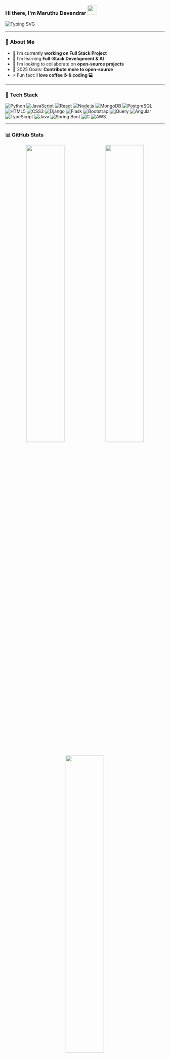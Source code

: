 ### Hi there, I'm Maruthu Devendrar <img src="https://media.giphy.com/media/hvRJCLFzcasrR4ia7z/giphy.gif" width="30px">

![Typing SVG](https://readme-typing-svg.herokuapp.com?font=Fira+Code&weight=600&size=22&pause=1000&color=00F7FF&width=435&lines=Welcome+to+my+GitHub!;I'm+a+passionate+developer!;I+love+coding+and+learning!;Let's+connect+and+collaborate!)

---

### 🌟 **About Me**
- 🔭 I’m currently **working on Full Stack Project**
- 🌱 I’m learning **Full-Stack Development & AI**
- 👯 I’m looking to collaborate on **open-source projects**
- 🎯 2025 Goals: **Contribute more to open-source**
- ⚡ Fun fact: **I love coffee ☕ & coding 💻**

---

### 🚀 **Tech Stack**

![Python](https://img.shields.io/badge/Python-3776AB?style=for-the-badge&logo=python&logoColor=white)
![JavaScript](https://img.shields.io/badge/JavaScript-F7DF1E?style=for-the-badge&logo=javascript&logoColor=black)
![React](https://img.shields.io/badge/React-61DAFB?style=for-the-badge&logo=react&logoColor=black)
![Node.js](https://img.shields.io/badge/Node.js-339933?style=for-the-badge&logo=nodedotjs&logoColor=white)
![MongoDB](https://img.shields.io/badge/MongoDB-47A248?style=for-the-badge&logo=mongodb&logoColor=white)
![PostgreSQL](https://img.shields.io/badge/PostgreSQL-336791?style=for-the-badge&logo=postgresql&logoColor=white)
![HTML5](https://img.shields.io/badge/HTML5-E34F26?style=for-the-badge&logo=html5&logoColor=white)
![CSS3](https://img.shields.io/badge/CSS3-1572B6?style=for-the-badge&logo=css3&logoColor=white)
![Django](https://img.shields.io/badge/Django-092E20?style=for-the-badge&logo=django&logoColor=white)
![Flask](https://img.shields.io/badge/Flask-000000?style=for-the-badge&logo=flask&logoColor=white)
![Bootstrap](https://img.shields.io/badge/Bootstrap-7952B3?style=for-the-badge&logo=bootstrap&logoColor=white)
![jQuery](https://img.shields.io/badge/jQuery-0769AD?style=for-the-badge&logo=jquery&logoColor=white)
![Angular](https://img.shields.io/badge/Angular-DD0031?style=for-the-badge&logo=angular&logoColor=white)
![TypeScript](https://img.shields.io/badge/TypeScript-3178C6?style=for-the-badge&logo=typescript&logoColor=white)
![Java](https://img.shields.io/badge/Java-007396?style=for-the-badge&logo=java&logoColor=white)
![Spring Boot](https://img.shields.io/badge/Spring%20Boot-6DB33F?style=for-the-badge&logo=spring-boot&logoColor=white)
![C](https://img.shields.io/badge/C-A8B9CC?style=for-the-badge&logo=c&logoColor=white)
![AWS](https://img.shields.io/badge/AWS-232F3E?style=for-the-badge&logo=amazon-aws&logoColor=white)
 


---

### 📊 **GitHub Stats**

<p align="center">
  <img width="49%" src="https://github-readme-stats.vercel.app/api?username=maruthu-04&show_icons=true&theme=radical" />
  <img width="49%" src="https://github-readme-streak-stats.herokuapp.com/?user=maruthu-04&theme=radical" />
</p>

<p align="center">
  <img width="49%" src="https://github-readme-stats.vercel.app/api/top-langs/?username=maruthu-04&layout=compact&theme=radical" />
</p>

---

### 🔗 **Let's Connect!**
[![LinkedIn](https://img.shields.io/badge/LinkedIn-0077B5?style=for-the-badge&logo=linkedin&logoColor=white)](https://linkedin.com/in/yourprofile)
[![Twitter](https://img.shields.io/badge/Twitter-1DA1F2?style=for-the-badge&logo=twitter&logoColor=white)](https://twitter.com/yourprofile)
[![Portfolio](https://img.shields.io/badge/Portfolio-FF5722?style=for-the-badge&logo=google-chrome&logoColor=white)](https://yourportfolio.com)

---

### 🎵 **Now Playing**
[![Spotify](https://novatorem.vercel.app/api/spotify)](https://open.spotify.com/user/your_spotify_id)

---

### 🏆 **GitHub Trophies**
![GitHub Trophies](https://github-profile-trophy.vercel.app/?username=maruthu-04&theme=onedark&margin-w=10)

---

### 💬 **Quote of the Day**
![Quote](https://quotes-github-readme.vercel.app/api?type=horizontal&theme=radical)

---

### 📉 **GitHub Activity Graph**
![GitHub Activity Graph](https://github-readme-activity-graph.cyclic.app/graph?username=YourGitHubUsername&theme=react-dark&hide_border=true)

---

### 💖 **Support Me!**
[![Buy Me A Coffee](https://img.shields.io/badge/Buy%20Me%20A%20Coffee-FFDD00?style=for-the-badge&logo=buy-me-a-coffee&logoColor=black)](https://www.buymeacoffee.com/yourprofile)

---

**Thanks for visiting my profile!** 😊🚀
